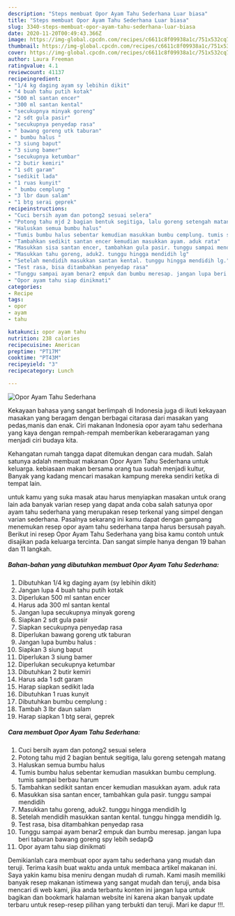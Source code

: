 ```yaml
---
description: "Steps membuat Opor Ayam Tahu Sederhana Luar biasa"
title: "Steps membuat Opor Ayam Tahu Sederhana Luar biasa"
slug: 3340-steps-membuat-opor-ayam-tahu-sederhana-luar-biasa
date: 2020-11-20T00:49:43.366Z
image: https://img-global.cpcdn.com/recipes/c6611c8f09938a1c/751x532cq70/opor-ayam-tahu-sederhana-foto-resep-utama.jpg
thumbnail: https://img-global.cpcdn.com/recipes/c6611c8f09938a1c/751x532cq70/opor-ayam-tahu-sederhana-foto-resep-utama.jpg
cover: https://img-global.cpcdn.com/recipes/c6611c8f09938a1c/751x532cq70/opor-ayam-tahu-sederhana-foto-resep-utama.jpg
author: Laura Freeman
ratingvalue: 4.1
reviewcount: 41137
recipeingredient:
- "1/4 kg daging ayam sy lebihin dikit"
- "4 buah tahu putih kotak"
- "500 ml santan encer"
- "300 ml santan kental"
- "secukupnya minyak goreng"
- "2 sdt gula pasir"
- "secukupnya penyedap rasa"
- " bawang goreng utk taburan"
- " bumbu halus "
- "3 siung baput"
- "3 siung bamer"
- "secukupnya ketumbar"
- "2 butir kemiri"
- "1 sdt garam"
- "sedikit lada"
- "1 ruas kunyit"
- " bumbu cemplung "
- "3 lbr daun salam"
- "1 btg serai geprek"
recipeinstructions:
- "Cuci bersih ayam dan potong2 sesuai selera"
- "Potong tahu mjd 2 bagian bentuk segitiga, lalu goreng setengah matang"
- "Haluskan semua bumbu halus"
- "Tumis bumbu halus sebentar kemudian masukkan bumbu cemplung. tumis sampai berbau harum"
- "Tambahkan sedikit santan encer kemudian masukkan ayam. aduk rata"
- "Masukkan sisa santan encer, tambahkan gula pasir. tunggu sampai mendidih"
- "Masukkan tahu goreng, aduk2. tunggu hingga mendidih lg"
- "Setelah mendidih masukkan santan kental. tunggu hingga mendidih lg."
- "Test rasa, bisa ditambahkan penyedap rasa"
- "Tunggu sampai ayam benar2 empuk dan bumbu meresap. jangan lupa beri taburan bawang goreng spy lebih sedap😋"
- "Opor ayam tahu siap dinikmati"
categories:
- Recipe
tags:
- opor
- ayam
- tahu

katakunci: opor ayam tahu 
nutrition: 238 calories
recipecuisine: American
preptime: "PT17M"
cooktime: "PT43M"
recipeyield: "3"
recipecategory: Lunch

---
```



![Opor Ayam Tahu Sederhana](https://img-global.cpcdn.com/recipes/c6611c8f09938a1c/751x532cq70/opor-ayam-tahu-sederhana-foto-resep-utama.jpg)

Kekayaan bahasa yang sangat berlimpah di Indonesia juga di ikuti kekayaan masakan yang beragam dengan berbagai citarasa dari masakan yang pedas,manis dan enak. Ciri makanan Indonesia opor ayam tahu sederhana yang kaya dengan rempah-rempah memberikan keberaragaman yang menjadi ciri budaya kita.




Kehangatan rumah tangga dapat ditemukan dengan cara mudah. Salah satunya adalah membuat makanan Opor Ayam Tahu Sederhana untuk keluarga. kebiasaan makan bersama orang tua sudah menjadi kultur, Banyak yang kadang mencari masakan kampung mereka sendiri ketika di tempat lain.

untuk kamu yang suka masak atau harus menyiapkan masakan untuk orang lain ada banyak varian resep yang dapat anda coba salah satunya opor ayam tahu sederhana yang merupakan resep terkenal yang simpel dengan varian sederhana. Pasalnya sekarang ini kamu dapat dengan gampang menemukan resep opor ayam tahu sederhana tanpa harus bersusah payah.
Berikut ini resep Opor Ayam Tahu Sederhana yang bisa kamu contoh untuk disajikan pada keluarga tercinta. Dan sangat simple hanya dengan 19 bahan dan 11 langkah.


<!--inarticleads1-->

##### Bahan-bahan yang dibutuhkan membuat Opor Ayam Tahu Sederhana:

1. Dibutuhkan 1/4 kg daging ayam (sy lebihin dikit)
1. Jangan lupa 4 buah tahu putih kotak
1. Diperlukan 500 ml santan encer
1. Harus ada 300 ml santan kental
1. Jangan lupa secukupnya minyak goreng
1. Siapkan 2 sdt gula pasir
1. Siapkan secukupnya penyedap rasa
1. Diperlukan  bawang goreng utk taburan
1. Jangan lupa  bumbu halus :
1. Siapkan 3 siung baput
1. Diperlukan 3 siung bamer
1. Diperlukan secukupnya ketumbar
1. Dibutuhkan 2 butir kemiri
1. Harus ada 1 sdt garam
1. Harap siapkan sedikit lada
1. Dibutuhkan 1 ruas kunyit
1. Dibutuhkan  bumbu cemplung :
1. Tambah 3 lbr daun salam
1. Harap siapkan 1 btg serai, geprek




<!--inarticleads2-->

##### Cara membuat  Opor Ayam Tahu Sederhana:

1. Cuci bersih ayam dan potong2 sesuai selera
1. Potong tahu mjd 2 bagian bentuk segitiga, lalu goreng setengah matang
1. Haluskan semua bumbu halus
1. Tumis bumbu halus sebentar kemudian masukkan bumbu cemplung. tumis sampai berbau harum
1. Tambahkan sedikit santan encer kemudian masukkan ayam. aduk rata
1. Masukkan sisa santan encer, tambahkan gula pasir. tunggu sampai mendidih
1. Masukkan tahu goreng, aduk2. tunggu hingga mendidih lg
1. Setelah mendidih masukkan santan kental. tunggu hingga mendidih lg.
1. Test rasa, bisa ditambahkan penyedap rasa
1. Tunggu sampai ayam benar2 empuk dan bumbu meresap. jangan lupa beri taburan bawang goreng spy lebih sedap😋
1. Opor ayam tahu siap dinikmati




Demikianlah cara membuat opor ayam tahu sederhana yang mudah dan teruji. Terima kasih buat waktu anda untuk membaca artikel makanan ini. Saya yakin kamu bisa meniru dengan mudah di rumah. Kami masih memiliki banyak resep makanan istimewa yang sangat mudah dan teruji, anda bisa mencari di web kami, jika anda terbantu konten ini jangan lupa untuk bagikan dan bookmark halaman website ini karena akan banyak update terbaru untuk resep-resep pilihan yang terbukti dan teruji. Mari ke dapur !!!. 
